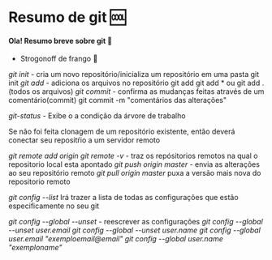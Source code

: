 # Resumo de git :cool:

#### Ola! Resumo breve sobre git :wave:

- Strogonoff de frango :chicken:

*git init* - cria um novo repositório/inicializa um repositório em uma pasta
     git init
*git add* - adiciona os arquivos no repositório 
     git add <arquivo>
     git add * ou git add . (todos os arquivos)
*git commit* - confirma as mudanças feitas através de um comentário(commit)
     git commit -m "comentários das alterações"

*git-status* - Exibe o a condição da árvore de trabalho

Se não foi feita clonagem de um repositório existente, então deverá conectar seu repositŕio a um servidor remoto

*git remote add origin <servidor>*
*git remote -v* - traz os repósitorios remotos na qual o repositorio local esta apontado
*git push origin master* - envia as alterações ao seu repositório remoto
*git pull origin master* puxa a versão mais nova do repositorio remoto

*git config --list* Irá trazer a lista de todas as configurações que estão especificamente no seu git

*git config --global --unset* - reescrever as configurações
      *git config --global --unset user.email*
      *git config --global --unset user.name*
      *git config --global user.email "exemploemail@email"*
      *git config --global user.name "exemploname"*



